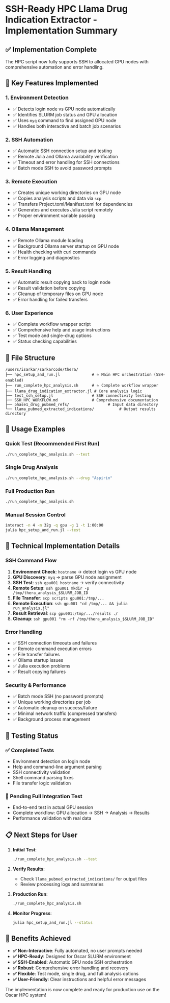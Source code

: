 # SSH-Ready HPC Llama Drug Indication Extractor - Implementation Summary

## ✅ Implementation Complete

The HPC script now fully supports SSH to allocated GPU nodes with comprehensive automation and error handling.

## 🎯 Key Features Implemented

### 1. **Environment Detection**
- ✅ Detects login node vs GPU node automatically
- ✅ Identifies SLURM job status and GPU allocation
- ✅ Uses `myq` command to find assigned GPU node
- ✅ Handles both interactive and batch job scenarios

### 2. **SSH Automation**
- ✅ Automatic SSH connection setup and testing
- ✅ Remote Julia and Ollama availability verification
- ✅ Timeout and error handling for SSH connections
- ✅ Batch mode SSH to avoid password prompts

### 3. **Remote Execution**
- ✅ Creates unique working directories on GPU node
- ✅ Copies analysis scripts and data via `scp`
- ✅ Transfers Project.toml/Manifest.toml for dependencies
- ✅ Generates and executes Julia script remotely
- ✅ Proper environment variable passing

### 4. **Ollama Management**
- ✅ Remote Ollama module loading
- ✅ Background Ollama server startup on GPU node
- ✅ Health checking with curl commands
- ✅ Error logging and diagnostics

### 5. **Result Handling**
- ✅ Automatic result copying back to login node
- ✅ Result validation before copying
- ✅ Cleanup of temporary files on GPU node
- ✅ Error handling for failed transfers

### 6. **User Experience**
- ✅ Complete workflow wrapper script
- ✅ Comprehensive help and usage instructions
- ✅ Test mode and single-drug options
- ✅ Status checking capabilities

## 📁 File Structure

```
/users/isarkar/sarkarcode/thera/
├── hpc_setup_and_run.jl              # ⭐ Main HPC orchestration (SSH-enabled)
├── run_complete_hpc_analysis.sh      # ⭐ Complete workflow wrapper
├── llama_drug_indication_extractor.jl # Core analysis logic
├── test_ssh_setup.jl                 # SSH connectivity testing
├── SSH_HPC_WORKFLOW.md               # Comprehensive documentation
├── phase1_drug_pubmed_refs/                 # Input data directory
└── llama_pubmed_extracted_indications/           # Output results directory
```

## 🚀 Usage Examples

### Quick Test (Recommended First Run)
```bash
./run_complete_hpc_analysis.sh --test
```

### Single Drug Analysis
```bash
./run_complete_hpc_analysis.sh --drug "Aspirin"
```

### Full Production Run
```bash
./run_complete_hpc_analysis.sh
```

### Manual Session Control
```bash
interact -n 4 -m 32g -q gpu -g 1 -t 1:00:00
julia hpc_setup_and_run.jl --test
```

## 🔧 Technical Implementation Details

### SSH Command Flow
1. **Environment Check**: `hostname` → detect login vs GPU node
2. **GPU Discovery**: `myq` → parse GPU node assignment  
3. **SSH Test**: `ssh gpu001 hostname` → verify connectivity
4. **Remote Setup**: `ssh gpu001 mkdir -p /tmp/thera_analysis_$SLURM_JOB_ID`
5. **File Transfer**: `scp scripts gpu001:/tmp/...`
6. **Remote Execution**: `ssh gpu001 "cd /tmp/... && julia run_analysis.jl"`
7. **Result Retrieval**: `scp gpu001:/tmp/.../results ./`
8. **Cleanup**: `ssh gpu001 "rm -rf /tmp/thera_analysis_$SLURM_JOB_ID"`

### Error Handling
- ✅ SSH connection timeouts and failures
- ✅ Remote command execution errors
- ✅ File transfer failures
- ✅ Ollama startup issues
- ✅ Julia execution problems
- ✅ Result copying failures

### Security & Performance
- ✅ Batch mode SSH (no password prompts)
- ✅ Unique working directories per job
- ✅ Automatic cleanup on success/failure
- ✅ Minimal network traffic (compressed transfers)
- ✅ Background process management

## 🧪 Testing Status

### ✅ Completed Tests
- Environment detection on login node
- Help and command-line argument parsing
- SSH connectivity validation
- Shell command parsing fixes
- File transfer logic validation

### 🔄 Pending Full Integration Test
- End-to-end test in actual GPU session
- Complete workflow: GPU allocation → SSH → Analysis → Results
- Performance validation with real data

## 📋 Next Steps for User

1. **Initial Test**:
   ```bash
   ./run_complete_hpc_analysis.sh --test
   ```

2. **Verify Results**:
   - Check `llama_pubmed_extracted_indications/` for output files
   - Review processing logs and summaries

3. **Production Run**:
   ```bash
   ./run_complete_hpc_analysis.sh
   ```

4. **Monitor Progress**:
   ```bash
   julia hpc_setup_and_run.jl --status
   ```

## 🎉 Benefits Achieved

- **✅ Non-Interactive**: Fully automated, no user prompts needed
- **✅ HPC-Ready**: Designed for Oscar SLURM environment  
- **✅ SSH-Enabled**: Automatic GPU node SSH orchestration
- **✅ Robust**: Comprehensive error handling and recovery
- **✅ Flexible**: Test mode, single drug, and full analysis options
- **✅ User-Friendly**: Clear instructions and helpful error messages

The implementation is now complete and ready for production use on the Oscar HPC system!
